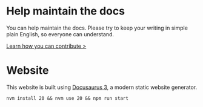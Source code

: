 # Help maintain the docs
You can help maintain the docs. Please try to keep your writing in simple plain English, so everyone can understand.

[Learn how you can contribute >](https://docs.gameserverapp.com/getting_started/other/contribute)


# Website
This website is built using [Docusaurus 3](https://docusaurus.io/), a modern static website generator.


`nvm install 20 && nvm use 20 && npm run start`